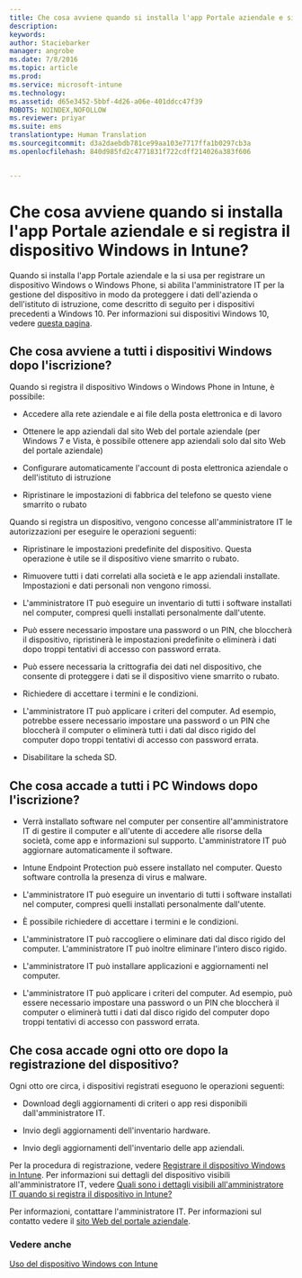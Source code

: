 ```yaml
---
title: Che cosa avviene quando si installa l'app Portale aziendale e si registra il dispositivo Windows in Intune? | Microsoft Intune
description: 
keywords: 
author: Staciebarker
manager: angrobe
ms.date: 7/8/2016
ms.topic: article
ms.prod: 
ms.service: microsoft-intune
ms.technology: 
ms.assetid: d65e3452-5bbf-4d26-a06e-401ddcc47f39
ROBOTS: NOINDEX,NOFOLLOW
ms.reviewer: priyar
ms.suite: ems
translationtype: Human Translation
ms.sourcegitcommit: d3a2daebdb781ce99aa103e7717ffa1b0297cb3a
ms.openlocfilehash: 840d985fd2c4771831f722cdff214026a383f606


---
```



# Che cosa avviene quando si installa l'app Portale aziendale e si registra il dispositivo Windows in Intune?

Quando si installa l'app Portale aziendale e la si usa per registrare un dispositivo Windows o Windows Phone, si abilita l'amministratore IT per la gestione del dispositivo in modo da proteggere i dati dell'azienda o dell'istituto di istruzione, come descritto di seguito per i dispositivi precedenti a Windows 10. Per informazioni sui dispositivi Windows 10, vedere [questa pagina](what-happens-if-you-install-the-company-portal-app-and-enroll-your-device-in-intune-windows10.md).

## Che cosa avviene a tutti i dispositivi Windows dopo l'iscrizione?
Quando si registra il dispositivo Windows o Windows Phone in Intune, è possibile:

-   Accedere alla rete aziendale e ai file della posta elettronica e di lavoro

-   Ottenere le app aziendali dal sito Web del portale aziendale (per Windows 7 e Vista, è possibile ottenere app aziendali solo dal sito Web del portale aziendale)

-   Configurare automaticamente l'account di posta elettronica aziendale o dell'istituto di istruzione

-   Ripristinare le impostazioni di fabbrica del telefono se questo viene smarrito o rubato

Quando si registra un dispositivo, vengono concesse all'amministratore IT le autorizzazioni per eseguire le operazioni seguenti:

-   Ripristinare le impostazioni predefinite del dispositivo. Questa operazione è utile se il dispositivo viene smarrito o rubato.

-   Rimuovere tutti i dati correlati alla società e le app aziendali installate. Impostazioni e dati personali non vengono rimossi.

-   L'amministratore IT può eseguire un inventario di tutti i software installati nel computer, compresi quelli installati personalmente dall'utente.

-   Può essere necessario impostare una password o un PIN, che bloccherà il dispositivo, ripristinerà le impostazioni predefinite o eliminerà i dati dopo troppi tentativi di accesso con password errata.

-   Può essere necessaria la crittografia dei dati nel dispositivo, che consente di proteggere i dati se il dispositivo viene smarrito o rubato.

-   Richiedere di accettare i termini e le condizioni.

-   L'amministratore IT può applicare i criteri del computer. Ad esempio, potrebbe essere necessario impostare una password o un PIN che bloccherà il computer o eliminerà tutti i dati dal disco rigido del computer dopo troppi tentativi di accesso con password errata.

-   Disabilitare la scheda SD.

## Che cosa accade a tutti i PC Windows dopo l'iscrizione?

-  Verrà installato software nel computer per consentire all'amministratore IT di gestire il computer e all'utente di accedere alle risorse della società, come app e informazioni sul supporto. L'amministratore IT può aggiornare automaticamente il software.

-  Intune Endpoint Protection può essere installato nel computer. Questo software controlla la presenza di virus e malware.

-  L'amministratore IT può eseguire un inventario di tutti i software installati nel computer, compresi quelli installati personalmente dall'utente.

-  È possibile richiedere di accettare i termini e le condizioni.

-  L'amministratore IT può raccogliere o eliminare dati dal disco rigido del computer. L'amministratore IT può inoltre eliminare l'intero disco rigido.

-  L'amministratore IT può installare applicazioni e aggiornamenti nel computer.

-  L'amministratore IT può applicare i criteri del computer. Ad esempio, può essere necessario impostare una password o un PIN che bloccherà il computer o eliminerà tutti i dati dal disco rigido del computer dopo troppi tentativi di accesso con password errata.


## Che cosa accade ogni otto ore dopo la registrazione del dispositivo?
Ogni otto ore circa, i dispositivi registrati eseguono le operazioni seguenti:

-   Download degli aggiornamenti di criteri o app resi disponibili dall'amministratore IT.

-   Invio degli aggiornamenti dell'inventario hardware.

-   Invio degli aggiornamenti dell'inventario delle app aziendali.

Per la procedura di registrazione, vedere [Registrare il dispositivo Windows in Intune](enroll-your-device-in-intune-windows.md). Per informazioni sui dettagli del dispositivo visibili all'amministratore IT, vedere [Quali sono i dettagli visibili all'amministratore IT quando si registra il dispositivo in Intune?](what-can-your-it-administrator-see-when-you-enroll-your-device-in-intune-windows.md)

Per informazioni, contattare l'amministratore IT. Per informazioni sul contatto vedere il [sito Web del portale aziendale](http://portal.manage.microsoft.com).

### Vedere anche
[Uso del dispositivo Windows con Intune](using-your-windows-device-with-intune.md)



<!--HONumber=Aug16_HO4-->


